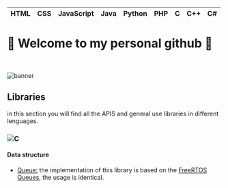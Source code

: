 | HTML | CSS | JavaScript | Java | Python | PHP | C | C++ | C# |
| ---- | --- | ---------- |----- |------- | --- |---|-----|----|

# 👋 Welcome to my personal github 👋

<br>

![banner](https://giffiles.alphacoders.com/174/1744.gif)

## Libraries

in this section you will find all the APIS and general use libraries in different lenguages.

### ![C](https://img.icons8.com/color/2x/c-programming.png) 



#### Data structure

* [Queue:](https://github.com/jsebgiraldo/C/tree/main/data_structures/queue) the implementation of this library is based on the [FreeRTOS Queues](https://www.freertos.org/Embedded-RTOS-Queues.html), the usage is identical.
